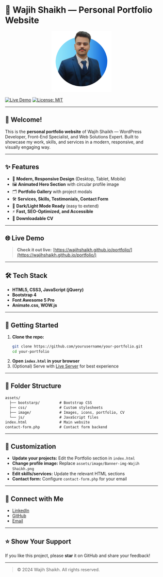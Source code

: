 # 🚀 Wajih Shaikh — Personal Portfolio Website

<p align="center">
  <img src="assets/image/Banner-img-Wajih%20Shaikh.png" alt="Portfolio Banner" width="200" />
</p>

[![Live Demo](https://img.shields.io/badge/Live%20Demo-Visit-blueviolet?style=for-the-badge&logo=vercel)](https://wajihshaikh.github.io/portfolio/)
[![License: MIT](https://img.shields.io/badge/License-MIT-yellow.svg?style=for-the-badge)](LICENSE)

---

## 👋 Welcome!

This is the **personal portfolio website** of Wajih Shaikh — WordPress Developer, Front-End Specialist, and Web Solutions Expert. Built to showcase my work, skills, and services in a modern, responsive, and visually engaging way.

---

## ✨ Features

- 🎨 **Modern, Responsive Design** (Desktop, Tablet, Mobile)
- 🖼️ **Animated Hero Section** with circular profile image
- 🗂️ **Portfolio Gallery** with project modals
- 🛠️ **Services, Skills, Testimonials, Contact Form**
- 🌙 **Dark/Light Mode Ready** (easy to extend)
- ⚡ **Fast, SEO-Optimized, and Accessible**
- 📄 **Downloadable CV**

---

## 🌐 Live Demo

> **Check it out live:** [https://wajihshaikh.github.io/portfolio/](https://wajihshaikh.github.io/portfolio/)

---

## 🛠️ Tech Stack

- **HTML5, CSS3, JavaScript (jQuery)**
- **Bootstrap 4**
- **Font Awesome 5 Pro**
- **Animate.css, WOW.js**

---

## 🚀 Getting Started

1. **Clone the repo:**
   ```bash
   git clone https://github.com/yourusername/your-portfolio.git
   cd your-portfolio
   ```
2. **Open `index.html` in your browser**
3. (Optional) Serve with [Live Server](https://marketplace.visualstudio.com/items?itemName=ritwickdey.LiveServer) for best experience

---

## 📁 Folder Structure

```
assets/
  ├── bootstarp/         # Bootstrap CSS
  ├── css/               # Custom stylesheets
  ├── image/             # Images, icons, portfolio, CV
  └── js/                # JavaScript files
index.html               # Main website
contact-form.php         # Contact form backend
```

---

## 📝 Customization

- **Update your projects:** Edit the Portfolio section in `index.html`
- **Change profile image:** Replace `assets/image/Banner-img-Wajih Shaikh.png`
- **Edit skills/services:** Update the relevant HTML sections
- **Contact form:** Configure `contact-form.php` for your email

---

## 🤝 Connect with Me

- [LinkedIn](https://www.linkedin.com/in/wajihshaikh/)
- [GitHub](https://github.com/yourusername)
- [Email](mailto:wajihshaikh@example.com)

---

## ⭐️ Show Your Support

If you like this project, please **star** it on GitHub and share your feedback!

---

> © 2024 Wajih Shaikh. All rights reserved. 
